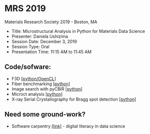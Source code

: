 # MRS 2019
Materials Research Society 2019 - Boston, MA

  - Title: Microstructural Analysis in Python for Materials Data Science
  - Presenter: Daniela Ushizima
  - Session Date: December 3, 2019
  - Session Type: Oral
  - Presentation Time: 11:15 AM to 11:45 AM
## Code/sofware:  
- F3D [[python/OpenCL]](https://github.com/dani-lbnl/pyF3D)
- Fiber benchmarking [[python]](https://github.com/s-miramontes/ImageXD2019)
- Image search with pyCBIR [[python]](https://github.com/xdatacnn/imagesearch)
- Microct analysis [[python]](https://github.com/CameraIA/dipmicroct/tree/master/partII)
- X-ray Serial Crystallography for Bragg spot detection [[python]](https://github.com/dani-lbnl/CNN_BraggSpot)

## Need some ground-work?
- Software carpentry [[link]](https://software-carpentry.org/) - digital literacy in data science
